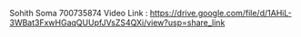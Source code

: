 Sohith Soma
700735874
Video Link : https://drive.google.com/file/d/1AHiL-3WBat3FxwHGaqQUUpfJVsZS4QXi/view?usp=share_link
